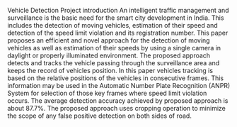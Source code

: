 Vehicle Detection Project
introduction
An intelligent traffic management and surveillance is the basic need for the smart city development in India. This includes the detection of moving vehicles, estimation of their speed and detection of the speed limit violation and its registration number. This paper proposes an efficient and novel approach for the detection of moving vehicles as well as estimation of their speeds by using a single camera in daylight or properly illuminated environment. The proposed approach detects and tracks the vehicle passing through the surveillance area and keeps the record of vehicles position. In this paper vehicles tracking is based on the relative positions of the vehicles in consecutive frames. This information may be used in the Automatic Number Plate Recognition (ANPR) System for selection of those key frames where speed limit violation occurs. The average detection accuracy achieved by proposed approach is about 87.7%. The proposed approach uses cropping operation to minimize the scope of any false positive detection on both sides of road.
